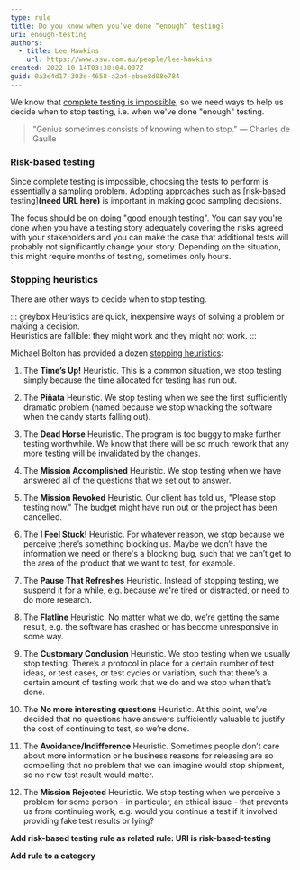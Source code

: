 ```yaml
---
type: rule
title: Do you know when you’ve done “enough” testing?
uri: enough-testing
authors:
  - title: Lee Hawkins
    url: https://www.ssw.com.au/people/lee-hawkins
created: 2022-10-14T03:38:04.007Z
guid: 0a3e4d17-303e-4658-a2a4-ebae8d08e784
---
```

We know that [complete testing is impossible](https://www.ssw.com.au/rules/complete-testing-is-impossible), so we need ways to help us decide when to stop testing, i.e. when we've done "enough" testing.

> "Genius sometimes consists of knowing when to stop."
— Charles de Gaulle

<!--endintro-->

### Risk-based testing

Since complete testing is impossible, choosing the tests to perform is essentially a sampling problem. Adopting approaches such as [risk-based testing]**(need URL here)** is important in making good sampling decisions.



The focus should be on doing "good enough testing". You can say you're done when you have a testing story adequately covering the risks agreed with your stakeholders and you can make the case that additional tests will probably not significantly change your story. Depending on the situation, this might require months of testing, sometimes only hours.

### Stopping heuristics

There are other ways to decide when to stop testing.

::: greybox
Heuristics are quick, inexpensive ways of solving a problem or making a decision. \
Heuristics are fallible: they might work and they might not work. 
:::

Michael Bolton has provided a dozen [stopping heuristics](https://www.developsense.com/blog/2009/09/when-do-we-stop-test/):

1. The **Time’s Up!** Heuristic. This is a common situation, we stop testing simply because the time allocated for testing has run out.




2. The **Piñata** Heuristic. We stop testing when we see the first sufficiently dramatic problem (named because we stop whacking the software when the candy starts falling out).



3. The **Dead Horse** Heuristic. The program is too buggy to make further testing worthwhile. We know that there will be so much rework that any more testing will be invalidated by the changes.
4. The **Mission Accomplished** Heuristic. We stop testing when we have answered all of the questions that we set out to answer.
5. The **Mission Revoked** Heuristic. Our client has told us, "Please stop testing now." The budget might have run out or the project has been cancelled.

6. The **I Feel Stuck!** Heuristic. For whatever reason, we stop because we perceive there’s something blocking us. Maybe we don’t have the information we need or there's a blocking bug, such that we can’t get to the area of the product that we want to test, for example.

7. The **Pause That Refreshes** Heuristic. Instead of stopping testing, we suspend it for a while, e.g. because we're tired or distracted, or need to do more research. 
8. The **Flatline** Heuristic. No matter what we do, we’re getting the same result, e.g. the software has crashed or has become unresponsive in some way.




9. The **Customary Conclusion** Heuristic. We stop testing when we usually stop testing. There’s a protocol in place for a certain number of test ideas, or test cases, or test cycles or variation, such that there’s a certain amount of testing work that we do and we stop when that’s done. 

10. The **No more interesting questions** Heuristic. At this point, we’ve decided that no questions have answers sufficiently valuable to justify the cost of continuing to test, so we’re done. 

11. The **Avoidance/Indifference** Heuristic. Sometimes people don’t care about more information or he business reasons for releasing are so compelling that no problem that we can imagine would stop shipment, so no new test result would matter.
12. The **Mission Rejected** Heuristic. We stop testing when we perceive a problem for some person - in particular, an ethical issue - that prevents us from continuing work, e.g. would you continue a test if it involved providing fake test results or lying? 

**Add risk-based testing rule as related rule: URI is risk-based-testing**

**Add rule to a category**